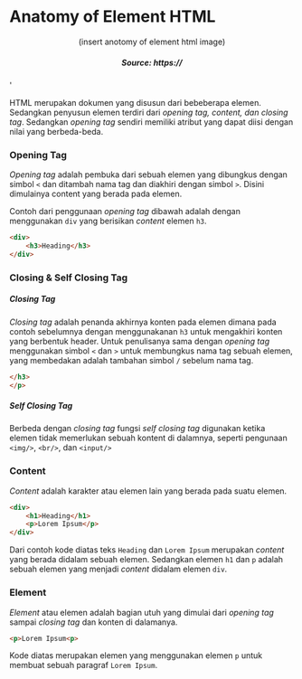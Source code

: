 # Anatomy of Element HTML

<p align="justify">

<p align="center">
    (insert anotomy of element html image)
    <h5 align="center">Source: https://</h5>'
</p>

HTML merupakan dokumen yang disusun dari bebeberapa elemen. Sedangkan penyusun elemen terdiri dari <em>opening tag, content, dan closing tag</em>. Sedangkan <em>opening tag</em> sendiri memiliki atribut yang dapat diisi dengan nilai yang berbeda-beda.

### Opening Tag

*Opening tag* adalah pembuka dari sebuah elemen yang dibungkus dengan simbol `<` dan ditambah nama tag dan diakhiri dengan simbol `>`. Disini dimulainya content yang berada pada elemen.

Contoh dari penggunaan *opening tag* dibawah adalah dengan menggunakan `div` yang berisikan *content* elemen `h3`. 

```html
<div>
    <h3>Heading</h3>
</div>
```

### Closing & Self Closing Tag

##### Closing Tag

*Closing tag* adalah penanda akhirnya konten pada elemen dimana pada contoh sebelumnya dengan menggunakanan `h3` untuk mengakhiri konten yang berbentuk header. Untuk penulisanya sama dengan *opening tag* menggunakan simbol `<` dan `>` untuk membungkus nama tag sebuah elemen, yang membedakan adalah tambahan simbol `/` sebelum nama tag.

```html
</h3>
</p>
```

##### Self Closing Tag

Berbeda dengan *closing tag* fungsi *self closing tag* digunakan ketika elemen tidak memerlukan sebuah kontent di dalamnya, seperti pengunaan `<img/>`, `<br/>`, dan `<input/>`

### Content

*Content* adalah karakter atau elemen lain yang berada pada suatu elemen.

```html
<div>
    <h1>Heading</h1>
    <p>Lorem Ipsum</p>
</div>
```

Dari contoh kode diatas teks `Heading` dan `Lorem Ipsum` merupakan *content* yang berada didalam sebuah elemen. Sedangkan elemen `h1` dan `p` adalah sebuah elemen yang menjadi *content* didalam elemen `div`.

### Element

*Element* atau elemen adalah bagian utuh yang dimulai dari *opening tag* sampai *closing tag* dan konten di dalamanya.

```html
<p>Lorem Ipsum<p>
```

Kode diatas merupakan elemen yang menggunakan elemen `p` untuk membuat sebuah paragraf `Lorem Ipsum`.

